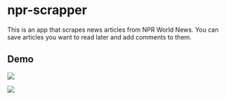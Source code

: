 # npr-scrapper

This is an app that scrapes news articles from NPR World News. You can save articles you want to read later and add comments to them.

## Demo ##

![](https://github.com/Trantastic/npr-scrapper/blob/master/public/img/gif1.gif)

![](https://github.com/Trantastic/npr-scrapper/blob/master/public/img/gif2.gif)
